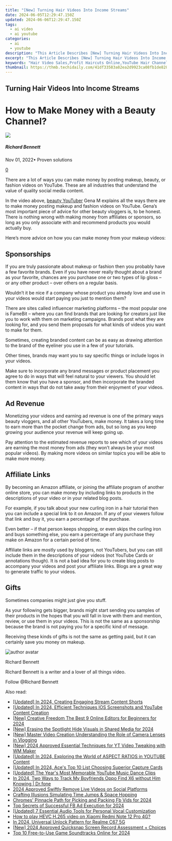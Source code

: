 ```yaml
---
title: "[New] Turning Hair Videos Into Income Streams"
date: 2024-06-05T12:29:47.150Z
updated: 2024-06-06T12:29:47.150Z
tags:
  - ai video
  - ai youtube
categories:
  - ai
  - youtube
description: "This Article Describes [New] Turning Hair Videos Into Income Streams"
excerpt: "This Article Describes [New] Turning Hair Videos Into Income Streams"
keywords: "Hair Video Sales,Profit Haircuts Online,YouTube Hair Channels,Monetizing Clips,Earn With Hairstyling,Income From Haircuts,DIY Hair Make Money"
thumbnail: https://thmb.techidaily.com/41df33583a82ea2d9923ca08fb1de828ddad2dc59980553349e15164e2adbb30.jpg
---
```


## Turning Hair Videos Into Income Streams

# How to Make Money with a Beauty Channel?

![](https://images.wondershare.com/filmora/article-images/richard-bennett.jpg)

##### Richard Bennett

 Nov 01, 2022• Proven solutions

[0](#commentsBoxSeoTemplate)

There are a lot of ways you can make money by posting makeup, beauty, or fashion videos on YouTube. These are all industries that understand the value of quality social media content.

 In the video above, [beauty YouTuber](https://tools.techidaily.com/wondershare/filmora/download/) Gena M explains all the ways there are to make money posting makeup and fashion videos on YouTube. Gena’s most important piece of advice for other beauty vloggers is, to be honest. There is nothing wrong with making money from affiliates or sponsors, so long as you only associate with and recommend products you would actually buy.

Here’s more advice on how you can make money from your makeup videos:

## Sponsorships

If you are truly passionate about makeup or fashion then you probably have a few favorite brands. Even if you have never really thought about a brand as your favorite, chances are you purchase one or two types of lip gloss – or any other product – over others on a regular basis.

Wouldn’t it be nice if a company whose product you already love and use in your videos would start paying you just to mention them?

There are sites called influencer marketing platforms – the most popular one is FameBit – where you can find brands that are looking for creators just like you to work with them on marketing campaigns. Brands post what they are looking for, and you send them proposals for what kinds of videos you want to make for them.

Sometimes, creating branded content can be as easy as drawing attention to the brand of the eyeliner you use in a few of your tutorials.

Other times, brands may want you to say specific things or include logos in your videos.

Make sure to incorporate any brand messages or product placement you agree to do in ways that will feel natural to your viewers. You should let them know that you have a sponsor, and then incorporate the branded content in ways that do not take away from their enjoyment of your videos.

## Ad Revenue

Monetizing your videos and earning ad revenue is one of the primary ways beauty vloggers, and all other YouTubers, make money. It takes a long time to earn more than the pocket change from ads, but so long as you keep growing your audience your revenue will keep going up.

Pay attention to the estimated revenue reports to see which of your videos are earning the most money from ads (they won’t always be your most popular videos). By making more videos on similar topics you will be able to make more money.

## Affiliate Links

By becoming an Amazon affiliate, or joining the affiliate program of another online store, you can make money by including links to products in the descriptions of your video or in your related blog posts.

For example, if you talk about your new curling iron in a hair tutorial then you can include a special link to it on Amazon. If any of your viewers follow that link and buy it, you earn a percentage of the purchase.

Even better – if that person keeps shopping, or even skips the curling iron and buys something else, you earn a percentage of any purchase they make on Amazon for a certain period of time.

Affiliate links are mostly used by bloggers, not YouTubers, but you can still include them in the descriptions of your videos (not YouTube Cards or annotations though). It is not a bad idea for you to create blog posts to accompany your videos and post your affiliate links. Blogs are a great way to generate traffic to your videos.

## Gifts

Sometimes companies might just give you stuff.

As your following gets bigger, brands might start sending you samples of their products in the hopes that you will fall in love with them and mention, review, or use them in your videos. This is not the same as a sponsorship because the brand is not paying you for a specific kind of message.

Receiving these kinds of gifts is not the same as getting paid, but it can certainly save you money on makeup.

![author avatar](https://images.wondershare.com/filmora/article-images/richard-bennett.jpg)

Richard Bennett

Richard Bennett is a writer and a lover of all things video.

Follow @Richard Bennett

<span class="atpl-alsoreadstyle">Also read:</span>
<div><ul>
<li><a href="https://facebook-video-share.techidaily.com/updated-in-2024-creating-engaging-stream-content-shorts/"><u>[Updated] In 2024, Creating Engaging Stream Content Shorts</u></a></li>
<li><a href="https://facebook-video-share.techidaily.com/updated-in-2024-efficient-techniques-ios-screenshots-and-youtube-content-creation/"><u>[Updated] In 2024, Efficient Techniques  IOS Screenshots and YouTube Content Creation</u></a></li>
<li><a href="https://facebook-video-share.techidaily.com/new-creative-freedom-the-best-9-online-editors-for-beginners-for-2024/"><u>[New] Creative Freedom  The Best 9 Online Editors for Beginners for 2024</u></a></li>
<li><a href="https://facebook-video-share.techidaily.com/new-erasing-the-spotlight-hide-visuals-in-shared-media-for-2024/"><u>[New] Erasing the Spotlight  Hide Visuals in Shared Media for 2024</u></a></li>
<li><a href="https://facebook-video-share.techidaily.com/new-master-video-creation-understanding-the-role-of-camera-lenses-in-vlogging/"><u>[New] Master Video Creation  Understanding the Role of Camera Lenses in Vlogging</u></a></li>
<li><a href="https://facebook-video-share.techidaily.com/new-2024-approved-essential-techniques-for-yt-video-tweaking-with-wm-maker/"><u>[New] 2024 Approved  Essential Techniques for YT Video Tweaking with WM Maker</u></a></li>
<li><a href="https://facebook-video-share.techidaily.com/updated-in-2024-exploring-the-world-of-aspect-ratios-in-youtube-content/"><u>[Updated] In 2024, Exploring the World of ASPECT RATIOS in YOUTUBE Content</u></a></li>
<li><a href="https://facebook-video-share.techidaily.com/updated-in-2024-aces-top-10-list-choosing-superior-capture-cards/"><u>[Updated] In 2024, Ace's Top 10 List  Choosing Superior Capture Cards</u></a></li>
<li><a href="https://facebook-video-share.techidaily.com/updated-the-years-most-memorable-youtube-music-dance-clips/"><u>[Updated] The Year's Most Memorable YouTube Music Dance Clips</u></a></li>
<li><a href="https://android-location-track.techidaily.com/in-2024-two-ways-to-track-my-boyfriends-oppo-find-x6-without-him-knowing-drfone-by-drfone-virtual-android/"><u>In 2024, Two Ways to Track My Boyfriends Oppo Find X6 without Him Knowing | Dr.fone</u></a></li>
<li><a href="https://facebook-clips.techidaily.com/2024-approved-swiftly-remove-live-videos-on-social-platforms/"><u>2024 Approved  Swiftly Remove Live Videos on Social Platforms</u></a></li>
<li><a href="https://extra-tips.techidaily.com/crafting-illusions-simulating-time-jumps-and-space-hopping/"><u>Crafting Illusions  Simulating Time Jumps & Space Hopping</u></a></li>
<li><a href="https://facebook-video-files.techidaily.com/chromes-pinnacle-path-for-picking-and-packing-fb-vids-for-2024/"><u>Chromes' Pinnacle Path for Picking and Packing Fb Vids for 2024</u></a></li>
<li><a href="https://facebook-video-content.techidaily.com/top-secrets-of-successful-fb-ad-execution-for-2024/"><u>Top Secrets of Successful FB Ad Execution for 2024</u></a></li>
<li><a href="https://on-screen-recording.techidaily.com/updated-7-essential-audio-tools-for-personal-vocal-customization/"><u>[Updated] 7 Essential Audio Tools for Personal Vocal Customization</u></a></li>
<li><a href="https://blog-min.techidaily.com/how-to-play-hevc-h-265-video-on-xiaomi-redmi-note-12-pro-4g-by-aiseesoft-video-converter-play-hevc-video-on-android/"><u>How to play HEVC H.265 video on Xiaomi Redmi Note 12 Pro 4G?</u></a></li>
<li><a href="https://easy-unlock-android.techidaily.com/in-2024-universal-unlock-pattern-for-realme-c67-5g-by-drfone-android/"><u>In 2024, Universal Unlock Pattern for Realme C67 5G</u></a></li>
<li><a href="https://visual-screen-recording.techidaily.com/new-2024-approved-quicksnap-screen-record-assessment-plus-choices/"><u>[New] 2024 Approved  Quicksnap Screen Record Assessment + Choices</u></a></li>
<li><a href="https://some-approaches.techidaily.com/top-10-free-to-use-game-soundtracks-online-for-2024/"><u>Top 10 Free-to-Use Game Soundtracks Online for 2024</u></a></li>
</ul></div>

<ins class="adsbygoogle"
      style="display:block"
      data-ad-client="ca-pub-7571918770474297"
      data-ad-slot="8358498916"
      data-ad-format="auto"
      data-full-width-responsive="true"></ins>